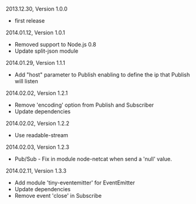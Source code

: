 2013.12.30, Version 1.0.0

* first release


2014.01.12, Version 1.0.1

* Removed support to Node.js 0.8
* Update split-json module


2014.01.29, Version 1.1.1

* Add "host" parameter to Publish enabling to define the ip that Publish will listen

2014.02.02, Version 1.2.1

* Remove 'encoding' option from Publish and Subscriber
* Update dependencies


2014.02.02, Version 1.2.2

* Use readable-stream


2014.02.03, Version 1.2.3

* Pub/Sub - Fix in module node-netcat when send a 'null' value.


2014.02.11, Version 1.3.3

* Add module 'tiny-eventemitter' for EventEmitter
* Update dependencies
* Remove event 'close' in Subscribe